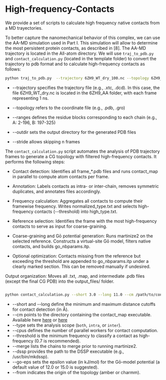 # High-frequency-Contacts
We provide a set of scripts to calculate high frequency native contacts from a MD trayectories.

To better capture the nanomechanical behavior of this complex, we can use the AA-MD simulation used in Part I. This simulation will allow to determine the most persistent protein contacts, as described in [8]. The AA-MD trajectory is located in the All-atom directory. We will use `traj_to_pdb.py` and `contact_calculation.py` (located in the template folder) to convert the trajectory to pdb format and to calculate high-frequency contacts as follows:

```bash
python traj_to_pdb.py  --trajectory 6ZH9_WT_dry_100.nc --topology 6ZH9_WT_dry.parm7  --ranges 1-195,195-323 --outdir . --stride 1
```

* --trajectory specifies the trajectory file (e.g., .xtc, .dcd). In this case, the file 6ZH9_WT_dry.nc is located in the 6ZH9_AA folder, with each frame representing 1 ns.

* --topology refers to the coordinate file (e.g., .pdb, .gro)

* --ranges defines the residue blocks corresponding to each chain (e.g., A: 2-196, B: 197-325)

* --outdir sets the output directory for the generated PDB files

* --stride allows skipping n frames


The `contact_calculation.py` script automates the analysis of PDB trajectory frames to generate a CG topology with filtered high-frequency contacts. It performs the following steps:

* Contact detection: Identifies all frame_*.pdb files and runs contact_map in parallel to compute atom contacts per frame.

* Annotation: Labels contacts as intra- or inter-chain, removes symmetric duplicates, and annotates files accordingly.

* Frequency calculation: Aggregates all contacts to compute their framewise frequency. Writes normalized_type.txt and selects high-frequency contacts (--threshold) into high_type.txt.

* Reference selection: Identifies the frame with the most high-frequency contacts to serve as input for coarse-graining.

* Coarse-graining and Gō potential generation: Runs martinize2 on the selected reference. Constructs a virtual-site Gō model, filters native contacts, and builds go_nbparams.itp.

* Optional optimization: Contacts missing from the reference but exceeding the threshold are appended to go_nbparams.itp under a clearly marked section. This can be removed manually if undesired.

Output organization: Moves all .txt, .map, and intermediate .pdb files (except the final CG PDB) into the output_files/ folder.




```bash

python contact_calculation.py --short 3.0 --long 11.0 --cm /path/to/contact_map --type inter --cpus 15 --threshold 0.7 --merge all --dssp /usr/bin/mkdssp --go-eps 15.0
```

* --short and --long define the minimum and maximum distance cutoffs for contact detection (in Å).
* --cm points to the directory containing the contact_map executable. Available here [here](https://zenodo.org/records/3817447) or [here](https://github.com/Martini-Force-Field-Initiative/GoMartini/tree/main/ContactMapGenerator)
* --type sets the analysis scope (`both`, `intra`, or `inter`).
* --cpus defines the number of parallel workers for contact computation.
* --threshold is the minimum frequency to classify a contact as high-frequency (0.7 is recommended).
* --merge lists the chains to merge prior to running martinize2.
* --dssp provides the path to the DSSP executable (e.g., /usr/bin/mkdssp).
* --go-eps sets the epsilon value (in kJ/mol) for the Gō-model potential (a default value of 12.0 or 15.0 is suggested).
* --from indicates the origin of the topology (amber or charmm).

